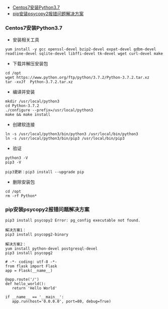 + [Centos7安装Python3.7](#Centos7安装Python3.7)
+ [pip安装psycopy2报错问题解决方案](#pip安装psycopy2报错问题解决方案)


### Centos7安装Python3.7

+ 安装相关工具
```
yum install -y gcc openssl-devel bzip2-devel expat-devel gdbm-devel readline-devel sqlite-devel libffi-devel tk-devel wget curl-devel make
```

+ 下载并解压安装包
```
cd /opt
wget https://www.python.org/ftp/python/3.7.2/Python-3.7.2.tar.xz
tar -xvJf  Python-3.7.2.tar.xz
```

+ 编译并安装
```
mkdir /usr/local/python3
cd Python-3.7.2
./configure --prefix=/usr/local/python3
make && make install
```

+ 创建软连接
```
ln -s /usr/local/python3/bin/python3 /usr/local/bin/python3
ln -s /usr/local/python3/bin/pip3 /usr/local/bin/pip3
```

+ 验证
```
python3 -V
pip3 -V

pip3更新：pip3 install --upgrade pip
```

+ 删除安装包
```
cd /opt
rm -rf Python*
```

### pip安装psycopy2报错问题解决方案
```
pip3 install psycopy2 Error: pg_config executable not found.

解决方案1：
pip3 install psycopg2-binary

解决方案2：
yum install python-devel postgresql-devel
pip3 install psycopg2
```

```
# -*- coding: utf-8 -*-
from flask import Flask
app = Flask(__name__)

@app.route('/')
def hello_world():
   return 'Hello World'

if __name__ == '__main__':
   app.run(host='0.0.0.0', port=80, debug=True)
```
